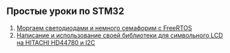 ## Простые уроки по STM32
1. [Моргаем светодиодами и немного семафорим с FreeRTOS](https://github.com/firebull/STM32Lessons/tree/master/PikabuLes1)
2. [Написание и использование своей библиотеки для символьного LCD на HITACHI HD44780 и I2C](https://github.com/firebull/STM32Lessons/tree/master/PikabuLes2)
